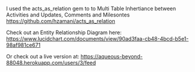 I used the acts_as_relation gem to to Multi Table Inhertiance between Activities and Updates, Comments and Milesontes
https://github.com/hzamani/acts_as_relation


Check out an Entity Relationship Diagram here: https://www.lucidchart.com/documents/view/90ad3faa-cb48-4bcd-b5e1-98af981ce671


Or check out a live version at: 
https://aqueous-beyond-88048.herokuapp.com/users/3/feed